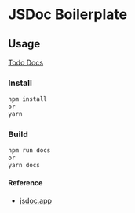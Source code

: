 # JSDoc Boilerplate

## Usage

[Todo Docs](https://davidktlee.github.io/wanted-pre-onboarding-challenge-fe-2/docs/global.html)

### Install

```bash
npm install
or
yarn
```

### Build

```bash
npm run docs
or
yarn docs
```

#### Reference

- [jsdoc.app](https://jsdoc.app)
